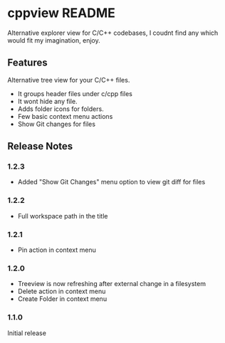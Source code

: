 # cppview README

Alternative explorer view for C/C++ codebases, I coudnt find any which would fit my imagination, enjoy. 

## Features

Alternative tree view for your C/C++ files.
- It groups header files under c/cpp files
- It wont hide any file.
- Adds folder icons for folders.
- Few basic context menu actions
- Show Git changes for files

## Release Notes
### 1.2.3
 - Added "Show Git Changes" menu option to view git diff for files

### 1.2.2
 - Full workspace path in the title

### 1.2.1
 - Pin action in context menu
 
### 1.2.0
 - Treeview is now refreshing after external change in a filesystem
 - Delete action in context menu
 - Create Folder in context menu

### 1.1.0

Initial release

